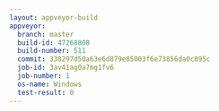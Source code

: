 ```yaml
---
layout: appveyor-build
appveyor:
  branch: master
  build-id: 47268808
  build-number: 511
  commit: 338297d50a63e6d879e85003f6e73856da0c895c
  job-id: 3av41ag0a7mg1fv6
  job-number: 1
  os-name: Windows
  test-result: 0
---
```

